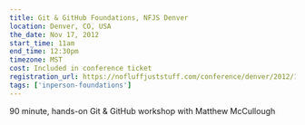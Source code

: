 ```yaml
---
title: Git & GitHub Foundations, NFJS Denver
location: Denver, CO, USA
the_date: Nov 17, 2012
start_time: 11am
end_time: 12:30pm
timezone: MST
cost: Included in conference ticket
registration_url: https://nofluffjuststuff.com/conference/denver/2012/11/session?id=27588
tags: ['inperson-foundations']
---
```


90 minute, hands-on Git & GitHub workshop with Matthew McCullough
